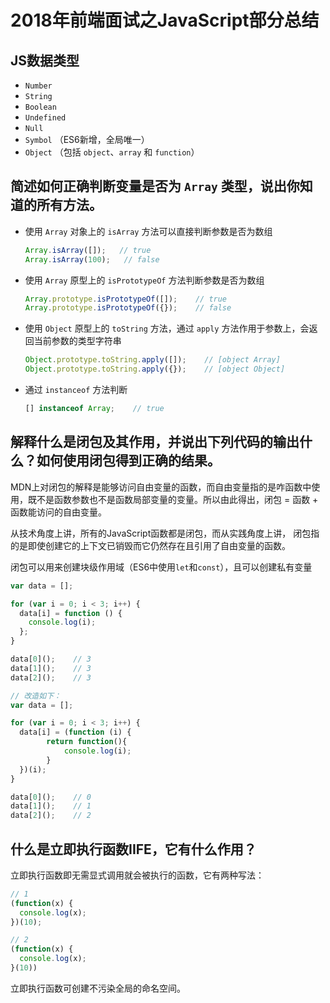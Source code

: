 # 2018年前端面试之JavaScript部分总结

## JS数据类型

- `Number`
- `String`
- `Boolean`
- `Undefined`
- `Null`
- `Symbol` （ES6新增，全局唯一）
- `Object` （包括 `object`、`array` 和 `function`）

## 简述如何正确判断变量是否为 `Array` 类型，说出你知道的所有方法。

- 使用 `Array` 对象上的 `isArray` 方法可以直接判断参数是否为数组

  ```js
  Array.isArray([]);   // true
  Array.isArray(100);   // false
  ```

- 使用 `Array` 原型上的 `isPrototypeOf` 方法判断参数是否为数组

  ```js
  Array.prototype.isPrototypeOf([]);    // true
  Array.prototype.isPrototypeOf({});    // false
  ```

- 使用 `Object` 原型上的 `toString` 方法，通过 `apply` 方法作用于参数上，会返回当前参数的类型字符串

  ```js
  Object.prototype.toString.apply([]);    // [object Array]
  Object.prototype.toString.apply({});    // [object Object]
  ```

- 通过 `instanceof` 方法判断

  ```js
  [] instanceof Array;    // true
  ```

## 解释什么是闭包及其作用，并说出下列代码的输出什么？如何使用闭包得到正确的结果。

MDN上对闭包的解释是能够访问自由变量的函数，而自由变量指的是咋函数中使用，既不是函数参数也不是函数局部变量的变量。所以由此得出，闭包 = 函数 + 函数能访问的自由变量。

从技术角度上讲，所有的JavaScript函数都是闭包，而从实践角度上讲， 闭包指的是即使创建它的上下文已销毁而它仍然存在且引用了自由变量的函数。

闭包可以用来创建块级作用域（ES6中使用`let`和`const`），且可以创建私有变量

```js
var data = [];

for (var i = 0; i < 3; i++) {
  data[i] = function () {
    console.log(i);
  };
}

data[0]();    // 3
data[1]();    // 3
data[2]();    // 3

// 改造如下：
var data = [];

for (var i = 0; i < 3; i++) {
  data[i] = (function (i) {
        return function(){
            console.log(i);
        }
  })(i);
}

data[0]();    // 0
data[1]();    // 1
data[2]();    // 2
```

## 什么是立即执行函数IIFE，它有什么作用？

立即执行函数即无需显式调用就会被执行的函数，它有两种写法：

```js
// 1
(function(x) {
  console.log(x);
})(10);

// 2
(function(x) {
  console.log(x);
}(10))
```

立即执行函数可创建不污染全局的命名空间。